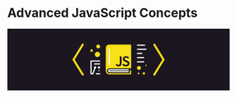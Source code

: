 # Advanced JavaScript Concepts
![alt text][javascript]

[javascript]: https://github.com/yourwpmadesimple/javascript-navigation-animation/blob/master/javascript_banner.jpg "Javascript Banner"